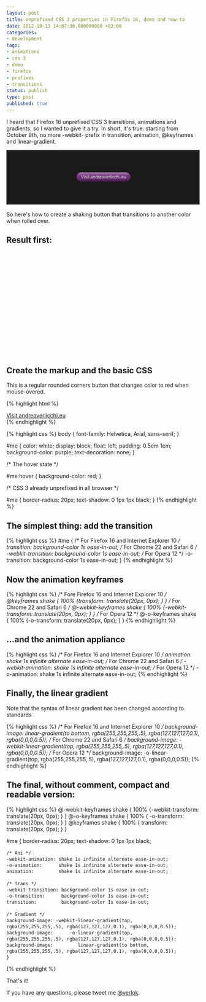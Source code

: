 ```yaml
---
layout: post
title: Unprefixed CSS 3 properties in Firefox 16, demo and how-to
date: 2012-10-13 14:07:30.000000000 +02:00
categories:
- development
tags:
- animations
- css 3
- demo
- firefox
- prefixes
- transitions
status: publish
type: post
published: true
---
```

I heard that Firefox 16 unprefixed CSS 3 transitions, animations and gradients, so I wanted to give it a try. In short, it's true: starting from October 9th, no more -webkit- prefix in transition, animation, @keyframes and linear-gradient.

![](/assets/post-images/unprefixed-ff-button1.jpg "unprefixed-ff-button")

So here's how to create a shaking button that transitions to another color when rolled over.

## Result first:

<iframe class="lazy" height='265' scrolling='no' title='Animated and transitioned gradient rounded button' data-src='//codepen.io/verlok/embed/dWgePa/?height=265&amp;theme-id=0&amp;default-tab=css,result&amp;embed-version=2' frameborder='no' allowtransparency='true' allowfullscreen='true' style='width: 100%;'>See the Pen <a href='https://codepen.io/verlok/pen/dWgePa/'>Animated and transitioned gradient rounded button</a> by Andrea Verlicchi (<a href='http://codepen.io/verlok'>@verlok</a>) on <a href='http://codepen.io'>CodePen</a>.
</iframe>

## Create the markup and the basic CSS

This is a regular rounded corners button that changes color to red when mouse-overed.

{% highlight html %}
<div class="clearfix">
    <a id="me" href="http://www.andreaverlicchi.eu">Visit andreaverlicchi.eu</a>
</div>
{% endhighlight %}

{% highlight css %}
body {
    font-family: Helvetica, Arial, sans-serif;
}

#me {
    color: white;
    display: block;
    float: left;
    padding: 0.5em 1em;
    background-color: purple;
    text-decoration: none;
}

/* The hover state */

#me:hover {
    background-color: red;
}

/* CSS 3 already unprefixed in all browser */

#me {
    border-radius: 20px;
    text-shadow: 0 1px 1px black;
}
{% endhighlight %}

## The simplest thing: add the transition

{% highlight css %}
#me {
    /* For Firefox 16 and Internet Explorer 10 */
    transition: background-color 1s ease-in-out;
    /* For Chrome 22 and Safari 6 */
    -webkit-transition: background-color 1s ease-in-out;
    /* For Opera 12 */
    -o-transition: background-color 1s ease-in-out;
}
{% endhighlight %}

## Now the animation keyframes

{% highlight css %}
/* Fore Firefox 16 and Internet Explorer 10 */
@keyframes shake {
    100% {transform: translate(20px, 0px); }
}
/* For Chrome 22 and Safari 6 */
@-webkit-keyframes shake {
    100% {-webkit-transform: translate(20px, 0px); }
}
/* For Opera 12 */
@-o-keyframes shake {
    100% {-o-transform: translate(20px, 0px); }
}
{% endhighlight %}

## ...and the animation appliance

{% highlight css %}
/* For Firefox 16 and Internet Explorer 10 */
animation: shake 1s infinite alternate ease-in-out;
/* For Chrome 22 and Safari 6 */
-webkit-animation: shake 1s infinite alternate ease-in-out;
/* For Opera 12 */
-o-animation: shake 1s infinite alternate ease-in-out;
{% endhighlight %}

## Finally, the linear gradient

Note that the syntax of linear gradient has been changed according to standards

{% highlight css %}
/* For Firefox 16 and Internet Explorer 10 */
background-image: linear-gradient(to bottom, rgba(255,255,255,.5), rgba(127,127,127,0.1), rgba(0,0,0,0.5));
/* For Chrome 22 and Safari 6 */
background-image: -webkit-linear-gradient(top, rgba(255,255,255,.5), rgba(127,127,127,0.1), rgba(0,0,0,0.5));
/* For Opera 12 */
background-image: -o-linear-gradient(top, rgba(255,255,255,.5), rgba(127,127,127,0.1), rgba(0,0,0,0.5));
{% endhighlight %}

## The final, without comment, compact and readable version:

{% highlight css %}
@-webkit-keyframes shake {
    100% {-webkit-transform: translate(20px, 0px); }
}
@-o-keyframes shake {
    100% {     -o-transform: translate(20px, 0px); }
}
@keyframes shake {
    100% {        transform: translate(20px, 0px); }
}

#me {
    border-radius: 20px;
    text-shadow: 0 1px 1px black;

    /* Ani */
    -webkit-animation: shake 1s infinite alternate ease-in-out;
    -o-animation:      shake 1s infinite alternate ease-in-out;
    animation:         shake 1s infinite alternate ease-in-out;

    /* Trans */
    -webkit-transition: background-color 1s ease-in-out;
    -o-transition:      background-color 1s ease-in-out;
    transition:         background-color 1s ease-in-out;

    /* Gradient */
    background-image: -webkit-linear-gradient(top,       rgba(255,255,255,.5), rgba(127,127,127,0.1), rgba(0,0,0,0.5));
    background-image:      -o-linear-gradient(top,       rgba(255,255,255,.5), rgba(127,127,127,0.1), rgba(0,0,0,0.5));
    background-image:         linear-gradient(to bottom, rgba(255,255,255,.5), rgba(127,127,127,0.1), rgba(0,0,0,0.5));
    }
{% endhighlight %}

That's it!

If you have any questions, please tweet me [@verlok](https://twitter.com/verlok).